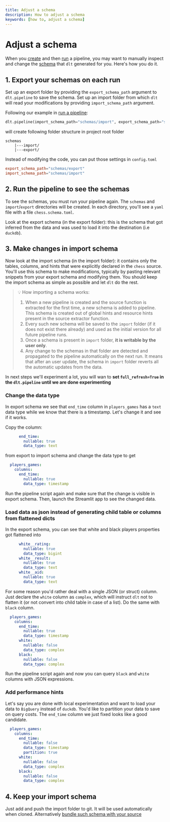 ```yaml
---
title: Adjust a schema
description: How to adjust a schema
keywords: [how to, adjust a schema]
---
```


# Adjust a schema

When you [create](create-a-pipeline.md) and then [run](run-a-pipeline.md) a pipeline, you may want
to manually inspect and change the [schema](../general-usage/schema.md) that `dlt` generated for
you. Here's how you do it.

## 1. Export your schemas on each run

Set up an export folder by providing the `export_schema_path` argument to `dlt.pipeline` to save the
schema. Set up an import folder from which `dlt` will read your modifications by providing
`import_schema_path` argument.

Following our example in [run a pipeline](run-a-pipeline.md):

```python
dlt.pipeline(import_schema_path="schemas/import", export_schema_path="schemas/export", pipeline_name="chess_pipeline", destination='duckdb', dataset_name="games_data")
```

will create following folder structure in project root folder

```
schemas
    |---import/
    |---export/
```

Instead of modifying the code, you can put those settings in `config.toml`

```toml
export_schema_path="schemas/export"
import_schema_path="schemas/import"
```

## 2. Run the pipeline to see the schemas

To see the schemas, you must run your pipeline again. The `schemas` and `import`/`export`
directories will be created. In each directory, you'll see a `yaml` file with a file
`chess.schema.toml`.

Look at the export schema (in the export folder): this is the schema that got inferred from the data
and was used to load it into the destination (i.e `duckdb`).

## 3. Make changes in import schema

Now look at the import schema (in the import folder): it contains only the tables, columns, and
hints that were explicitly declared in the `chess` source. You'll use this schema to make
modifications, typically by pasting relevant snippets from your export schema and modifying them.
You should keep the import schema as simple as possible and let `dlt` do the rest.

> 💡 How importing a schema works:
>
> 1. When a new pipeline is created and the source function is extracted for the first time, a new
>    schema is added to pipeline. This schema is created out of global hints and resource hints
>    present in the source extractor function.
> 1. Every such new schema will be saved to the `import` folder (if it does not exist there already)
>    and used as the initial version for all future pipeline runs.
> 1. Once a schema is present in `import` folder, **it is writable by the user only**.
> 1. Any change to the schemas in that folder are detected and propagated to the pipeline
>    automatically on the next run. It means that after an user update, the schema in `import`
>    folder reverts all the automatic updates from the data.

In next steps we'll experiment a lot, you will wan to **set `full_refresh=True` in the
`dlt.pipeline` until we are done experimenting**

### Change the data type

In export schema we see that `end_time` column in `players_games` has a `text` data type while we
know that there is a timestamp. Let's change it and see if it works.

Copy the column:

```yaml
      end_time:
        nullable: true
        data_type: text
```

from export to import schema and change the data type to get

```yaml
  players_games:
    columns:
      end_time:
        nullable: true
        data_type: timestamp
```

Run the pipeline script again and make sure that the change is visible in export schema. Then,
launch the Streamlit app to see the changed data.

### Load data as json instead of generating child table or columns from flattened dicts

In the export schema, you can see that white and black players properties got flattened into

```yaml
      white__rating:
        nullable: true
        data_type: bigint
      white__result:
        nullable: true
        data_type: text
      white__aid:
        nullable: true
        data_type: text
```

For some reason you'd rather deal with a single JSON (or struct) column. Just declare the `white`
column as `complex`, which will instruct `dlt` not to flatten it (or not convert into child table in
case of a list). Do the same with `black` column.

```yaml
  players_games:
    columns:
      end_time:
        nullable: true
        data_type: timestamp
      white:
        nullable: false
        data_type: complex
      black:
        nullable: false
        data_type: complex
```

Run the pipeline script again and now you can query `black` and `white` columns with JSON
expressions.

### Add performance hints

Let's say you are done with local experimentation and want to load your data to `BigQuery` instead
of `duckdb`. You'd like to partition your data to save on query costs. The `end_time` column we just
fixed looks like a good candidate.

```yaml
  players_games:
    columns:
      end_time:
        nullable: false
        data_type: timestamp
        partition: true
      white:
        nullable: false
        data_type: complex
      black:
        nullable: false
        data_type: complex
```

## 4. Keep your import schema

Just add and push the import folder to git. It will be used automatically when cloned. Alternatively
[bundle such schema with your source](../general-usage/schema.md#attaching-schemas-to-sources)
